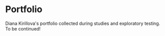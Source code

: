 # Portfolio

Diana Kirillova's portfolio collected during studies and exploratory testing. To be continued!
